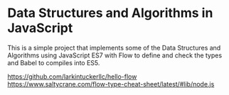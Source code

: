 # Data Structures and Algorithms in JavaScript

This is a simple project that implements some of the Data Structures and Algorithms using
JavaScript ES7 with Flow to define and check the types and Babel to compiles into ES5.

https://github.com/larkintuckerllc/hello-flow
https://www.saltycrane.com/flow-type-cheat-sheet/latest/#lib/node.js